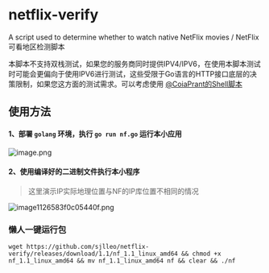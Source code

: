 # netflix-verify
A script used to determine whether to watch native NetFlix movies / NetFlix可看地区检测脚本

本脚本不支持双栈测试，如果您的服务商同时提供IPV4/IPV6，在使用本脚本测试时可能会更偏向于使用IPV6进行测试，这些受限于Go语言的HTTP接口底层的决策限制，如果您这方面的测试需求。可以考虑使用 [@CoiaPrant的Shell脚本](https://github.com/CoiaPrant/Netflix_Unlock_Information)

## 使用方法
#### 1、部署 `golang` 环境，执行 `go run nf.go` 运行本小应用

![image.png](https://img.leo.moe/images/2021/02/23/image.png)

#### 2、使用编译好的二进制文件执行本小程序

> 这里演示IP实际地理位置与NF的IP库位置不相同的情况

![image1126583f0c05440f.png](https://img.leo.moe/images/2021/02/23/image1126583f0c05440f.png)

### 懒人一键运行包

`wget https://github.com/sjlleo/netflix-verify/releases/download/1.1/nf_1.1_linux_amd64 && chmod +x nf_1.1_linux_amd64 && mv nf_1.1_linux_amd64 nf && clear && ./nf`
